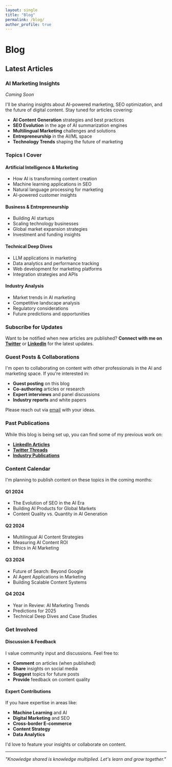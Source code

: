 ```yaml
---
layout: single
title: "Blog"
permalink: /blog/
author_profile: true
---
```


# Blog

## Latest Articles

### AI Marketing Insights
*Coming Soon*

I'll be sharing insights about AI-powered marketing, SEO optimization, and the future of digital content. Stay tuned for articles covering:

- **AI Content Generation** strategies and best practices
- **SEO Evolution** in the age of AI summarization engines
- **Multilingual Marketing** challenges and solutions
- **Entrepreneurship** in the AI/ML space
- **Technology Trends** shaping the future of marketing

### Topics I Cover

#### Artificial Intelligence & Marketing
- How AI is transforming content creation
- Machine learning applications in SEO
- Natural language processing for marketing
- AI-powered customer insights

#### Business & Entrepreneurship
- Building AI startups
- Scaling technology businesses
- Global market expansion strategies
- Investment and funding insights

#### Technical Deep Dives
- LLM applications in marketing
- Data analytics and performance tracking
- Web development for marketing platforms
- Integration strategies and APIs

#### Industry Analysis
- Market trends in AI marketing
- Competitive landscape analysis
- Regulatory considerations
- Future predictions and opportunities

### Subscribe for Updates

Want to be notified when new articles are published? **Connect with me on [Twitter](https://twitter.com/leoobai)** or **[LinkedIn](https://linkedin.com/in/leoo-bai)** for the latest updates.

### Guest Posts & Collaborations

I'm open to collaborating on content with other professionals in the AI and marketing space. If you're interested in:

- **Guest posting** on this blog
- **Co-authoring** articles or research
- **Expert interviews** and panel discussions
- **Industry reports** and white papers

Please reach out via [email](mailto:imleoo@gmail.com) with your ideas.

### Past Publications

While this blog is being set up, you can find some of my previous work on:

- **[LinkedIn Articles](https://linkedin.com/in/leoo-bai)**
- **[Twitter Threads](https://twitter.com/leoobai)**
- **[Industry Publications](https://aiseo.icu/blog)**

### Content Calendar

I'm planning to publish content on these topics in the coming months:

#### Q1 2024
- The Evolution of SEO in the AI Era
- Building AI Products for Global Markets
- Content Quality vs. Quantity in AI Generation

#### Q2 2024
- Multilingual AI Content Strategies
- Measuring AI Content ROI
- Ethics in AI Marketing

#### Q3 2024
- Future of Search: Beyond Google
- AI Agent Applications in Marketing
- Building Scalable Content Systems

#### Q4 2024
- Year in Review: AI Marketing Trends
- Predictions for 2025
- Technical Deep Dives and Case Studies

### Get Involved

#### Discussion & Feedback
I value community input and discussions. Feel free to:
- **Comment** on articles (when published)
- **Share** insights on social media
- **Suggest** topics for future posts
- **Provide** feedback on content quality

#### Expert Contributions
If you have expertise in areas like:
- **Machine Learning** and AI
- **Digital Marketing** and SEO
- **Cross-border E-commerce**
- **Content Strategy**
- **Data Analytics**

I'd love to feature your insights or collaborate on content.

---

*"Knowledge shared is knowledge multiplied. Let's learn and grow together."*